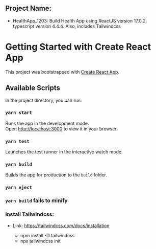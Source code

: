 ## Project Name:

- HealthApp_1203: Build Health App using ReactJS version 17.0.2, typescript version 4.4.4. Also, includes Tailwindcss

# Getting Started with Create React App

This project was bootstrapped with [Create React App](https://github.com/facebook/create-react-app).

## Available Scripts

In the project directory, you can run:

### `yarn start`

Runs the app in the development mode.\
Open [http://localhost:3000](http://localhost:3000) to view it in your browser.

### `yarn test`

Launches the test runner in the interactive watch mode.

### `yarn build`

Builds the app for production to the `build` folder.

### `yarn eject`

### `yarn build` fails to minify

### Install Tailwindcss:

- Link: https://tailwindcss.com/docs/installation

  - npm install -D tailwindcss
  - npx tailwindcss init
